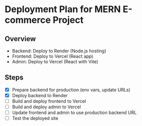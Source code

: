 # Deployment Plan for MERN E-commerce Project

## Overview
- Backend: Deploy to Render (Node.js hosting)
- Frontend: Deploy to Vercel (React app)
- Admin: Deploy to Vercel (React with Vite)

## Steps
- [x] Prepare backend for production (env vars, update URLs)
- [x] Deploy backend to Render
- [ ] Build and deploy frontend to Vercel
- [ ] Build and deploy admin to Vercel
- [ ] Update frontend and admin to use production backend URL
- [ ] Test the deployed site
